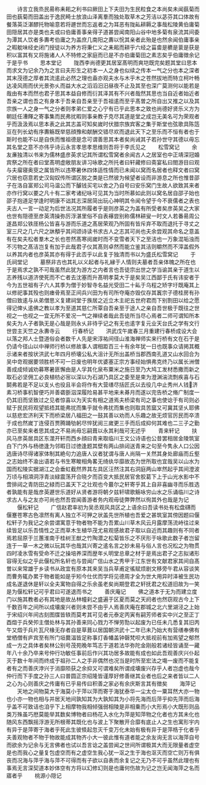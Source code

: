 <!-- { "loadSidebar": true } -->
　　诗言立我烝民昜称耒耜之利书曰厥田上下夫田为生民粒食之本尚矣未闻蓺菊而田也蓺菊而田盖出于逸民畸士放浪山泽离羣而独处取草木之芳洁以苾芬其口体故有餐落英泛湛醪托物喻意若将遯世而忘返者之为耳恶有陇畆耕耨之事哉松陵黄伯庸菊田隠居其亦是类也夫或曰伯庸善事亲得子道甚尝闻南阳山谷中地多菊有泉流其间委为潭其人饮者多夀考伯庸之为盖庶几南阳之夀以恱其亲者此殆是也然余闻伯庸事亲之暇躭味经史闭门授徒以为养方将秉仁义之耒耜而耕乎六经之菑畬是穮是蓘是获是积以富其有又将施诸人人不特修之家庭而已是不亦伯庸菊田之素志矣乎伯庸徴余记于是乎书
　　思本堂记
　　陇西李尚德更其居室髙明而爽垲既完矣题其堂曰思本而求文为记余乃为之言曰夫形生之初本一人之身也似续之传本一气之分也本之深者其末茂德之厚者其流逺此必然之理也盍亦观夫水与木乎木之苍然拔地而特立柯叶畅达凌风雨而伏光景弥乆而益大水之滔滔汨汨昼夜不止及其至也深广莫测何以能若是哉由有本而然也君子思其本益自修而衍其泽其有不兴者哉然其思也当自近者始近者吾亲之谓也吾之有身本于吾亲自吾亲至于吾祖逺而至乎髙曽之所自出又推之以及其宗族一人之身一气之分者则孝弟仁爱之心宁有已乎此思本之致也尚德好贤乐义方为朝廷任漕餫之寄事集而民弗扰暇则事亲教子克尽其道是堂之成岂无美名可为荣观者乎而汲汲焉以思本表之此其志盖可知矣嵗时伏腊宗族宾客之集于斯堂也弦歌具陈笾豆在列长幼有序夀觞既举慈顔豫和献酬交错尽欢而退此天下之至乐而不恒有者也于斯时也能不以是自佚而惟祖德是念可谓善思其本者矣尚诫其子若孙世守其德以毋忘其名堂之意不亦伟乎诗云永言孝思孝思维则吾将于李氏见之
　　松雪窝记
　　余友亷独清以书来为儒林盛彦英求记其所谓松雪窝者余闻古人之居室也中正靖深冠婚宾祭之所在者曰堂髙明虚敞朋友讲习咏歌之所托者曰轩藏修曰斋宴私曰閤游目曰观与夫廇寝奥窔之属皆所以违寒暑休四体适性情而已未闻以窝而名居者也释文者曰窝穴居也窃意若史汉匈奴传所谓区脱之类是已然彼为候望者设而非游息之所也惟昔邵子在洛自富郑公司马温公而下醵钱买宅以舍之乃自号曰安乐窝门生故人欲致其来者亦作行窝以要之凡十有二家考诸纪咏可见其为当时所慕如此则以窝名居自邵子始也邵子抱道足学逢时明康不诎其志深居简出玩心神明其令闻令望于今不衰儒者之表也夫古人一言一动足为后世法况其所履者乎是则彦英之为盖有所受者矣彦英吴之大家也世有隠德至彦英清操弥厉浮湛里俗不自表襮尝别称儒林耕叟一时文人若番昜周公遂昌郑公铁厓杨公皆喜与游而乐道之髙居荣观乃所固有皆斥弃不取而退托于寻丈之室三尺之几六尺之牀頺乎其间颂诗读书求古人之志其可尚也夫余尝观其命名之意盖有在矣夫松者羣木之长也苍然髙寒阅嵗时而不变雪者天下之至洁也一万象混垢浊而不污物之髙洁岂复有加于此哉君子仪其髙则卓然而能立鉴其洁则皭然而不滓盖假外以养其内者也彦英其亦有得于此否乎以此复于独清而书以为盛氏松雪窝记
　　于氏祠堂记
　　墓祭非古也其礼以义起者与礼縁于人情则夫墓者吾亲体魄之所在也于是焉求之孰不可哉虽然此犹为游方之内者言也吾徒宗出世之学当谕其亲于道生以志养残以道济使死而不亡者去沈塞而升髙明孝莫大于是矣吴江西鄙于氏有讳安者于今为五世祖有子六人其季为僧于妙智寺名益光受田二十畆于乌程之矫字圩既庵其上以修祀事其殁也则瘗骨焉至正间兵兴田为有司所夺庵亦毁仅存其竁宗子德桂房有孙僧曰致逺与从弟僧思义复建祠堂于族居之近立木主祀五世府君而下别割田以给之愿得记俾乆逺佛之教以孝为至道其慈仁所覃自吾亲至于途人之亲自吾世极于既往之世视之一也视之一宜无所不爱况一气之禅续者哉此吾徒所当尽心焉者二师可谓知所本矣夫为人子者孰无是心哉是则永乆非待乎记之有无也逺字复元业天台氏之学有文行世尝主天竺之永夀寺云
　　行春桥记
　　洪武戊午嵗春三月重建行春桥成设大会以落之邦人士暨道俗会者数千人先是宋淳祐间径山淮海禅师实来行桥有文在石于是仍请今径山以中禅师行桥以修故事人谓相距百三十有余年犹一日也既事众请掲其概示诸来者按状洪武七年四月桥壊公私大沮计无所出盖桥当郡西南孔道又山水回合为吴中竒观据要领胜桥不可一日废也明年优婆塞正宗方事经始惧弗克终乃以属长洲僧善成成倾诚劝募寒暑匪懈由是人孚其化泉布粟米之施日至乃大鸠工发材悉撒而新之取石必坚佣工必良植枋必宻以深以为石湖乃具区之委至是束为澄渊湍流剽疾喜与石鬬弗若是不足以支乆也役且半会将作有大营缮尽括匠氏以去役几中止秀州人钱济素习桥事机智便巧并善砻斵泅深履险易甚平地来未朞月而遂以完告桥之脩广制度一仍其旧而坚致过之见者惊喜以为天实有相之道焉夫桥梁有司之事也使谂于有司则必赋于民民将观望抵捂其能弗扰而集乎就令弗扰而集也则取具苦窳又可冀其坚乆耶佛以慈悲宏济利天下而桥梁居八福田之一鼓其善以劝而人乐趣之故无烦官厉民而卒溃于成也然嵗丁连侵百贾腾踊劬躬尽悴犹阅三嵗更三手而后成抑何其难也二三子之勤亦已至矣来者思其成之不易尚毋忘嗣葺以永其利哉可无述乎
　　青来轩记
　　扶风马彦英居具区东澨开轩而西乡顔曰青来取临川王文公诗语也公昔罢相居金陵筑室白下门外与杨徳逢为邻暇日过徳逢题其壁有两山排闼送青来之句至今隽永人口公因选唐诗尽得诸家体制其絶句力追唐人议者犹谓与唐人尚隔一关然其身处廊庙而丘壑之志始终不渝出语若与书生寒畯相角畧无绮纨华靡故态为世所取也宜哉吴以山水为国而松陵实据湖江之会垂虹截然界其左具区汪然注其右洞庭两山崒然起乎其间澄波万顷与相澒洞浮青淡緑震荡开合晓夕而百变大抵民居官舍胶葛下上于山光水影中不啻排闼之青防田之緑而已盖天下之壮观也今蕞尔之轩寄乎其上自非喜幽寻而乐胜选者孰能有是哉彦英遯世乐道好从贤者游将朝夕兹轩啸歌觞咏穷山水之乐诵临川之诗求古人与之友亦可尚也然吾尝闻善游者务内观毋徒弊弊然以徇其外也哉是为记
　　偃松轩记
　　广信赵君率初为吴丞观风具区之上语余曰吾读书处有松盘礴而偃蹇苍寒古色凛然有离人独立不可狎之状盖先世所植也吾爱之甚筑室其傍因题曰偃松轩子为我记之余尝谓寓意于物者物不能为吾累山川草木风云月露摩荡流峙往过来续皆足以乐吾情性之正而草木生植华茂尤易观感故君子取以自近而其趣则有不同者焉若屈原于兰蕙淮南于桂树王猷之竹陶潜之松菊皆乐之不厌形于咏歌此数子者岂留连于一草一木之微以玩其华也哉其兴寄之逺名言之妙未易与俗人言也况松之为物贯四时凌氷雪有受命不迁之操培养深而歴年乆明堂总章之材于是焉出君子之志拟诸形容得无似之乎此偃松所名轩也与尝闻广信山水之秀甲于江东世有文献君家其间自髙曽以来常雄于乡读书从政宜有原本其来吴当兵草甫定徭赋烦剧文移旁午君从容谈笑而曹务辄办累于物者能如是乎矧今仕优而学将见德周才全为世大用异时泽被生民功成名遂退休是轩以全夫寓物自得之乐余虽老矣尚期登君之轩抚君之松道旧故为一笑是为偃松轩记可乎君曰可遂退而书之
　　善庆庵记
　　佛之道本于无为而建立度门以施其教者必有其地是故丛林幢刹之盛遍于区夏而莫之天阏者也然窃观古今上下千数百年之间所以成壊废兴者则未尝不由乎人焉善庆庵在郡城之北六里湖泾之上始于宋绍兴年间古刻图牒皆轶而莫考其可见者元泰定丙寅有嗣芳师者实中兴之至正丁酉燬于兵癸夘主僧处林与其孙善来同心戮力不惮劳勚以起废为已任未几悉复其旧丙午又燬于兵片瓦尺椽无存者自是草葺以居国朝洪武十二年已未乃始大有营缮奉佛有堂栖僧有庐宾至有所门垣爨湢皆足称事灯香幡盖钟磬梵呗大抵视前有加焉望之郁然成一方之具体者矣林公别号茂苑晚年笃志于道若法华弥陀金刚般若诸经皆诵至一藏年八十余乃卒来号仲行功敏任事前后作兴其功居多故能有成也如此吾观善庆兴仆起灭于数十年间而终成于祖孙二人之手非偶然也况当是时所至宏法之塲一废而不能复者有之而善庆浡兴于消靡陨获之余抑又可谓难矣所谓成壊废兴存乎人者岂虚也哉今仲行而下手度之孙三人曰普圆正宗绍隆皆谨厚好修善继其业者也后之来者皆以二人之心为心则善庆之传庸有已乎易传曰积善之家必有余庆斯言其有徴矣
　　海萍记
　　天地之间物莫大于海莫小于萍以萍而寄于海犹泰华一尘太仓一粟耳然大亦一物也小亦一物也相与并居天地间孰知其为大孰知其为小将先海而后萍乎抑先萍而后海乎盖不可致诘也洎乎下上相摩物我相倾强弱相陵是非相乗而小大形焉小大既形则品类万殊虽巧厯莫能举其数矣博物者曰杨花入水化为萍是知萍物之化者也方其未化也随风东西飘摇浮游无所根蒂其既化也与波上下聚散开合靡有底止人之生也寓形宇内有异于是萍寄于海者乎死此生彼倐起忽灭千变万化未始有极有异于是萍梏于化者乎夫善观物者不物于物故能成其物齐小大一彼此惟有道者能之余友询无言以海萍自号而欲余为记余与无言佛者也试以吾言谂之盖尝闻之世间所谓极其大而无限量者虚空是也而我心之量复包虚空而有之虚空生我心犹一沤之生于海也沤灭而空亡则万有俱丧而况海与萍乎海与萍不可得而有子欲以自表而余复记之无乃不可乎虽然此理也有事焉无言深契道本妙体空有方将以幻修幻则是也庸何伤故为记之岂无闻海萍之名而寤者乎
　　桃源小隠记
